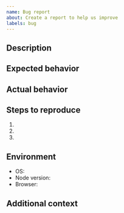 ```yaml
---
name: Bug report
about: Create a report to help us improve
labels: bug
---
```


## Description

## Expected behavior

## Actual behavior

## Steps to reproduce
1.
2.
3.

## Environment
- OS:
- Node version:
- Browser:

## Additional context

